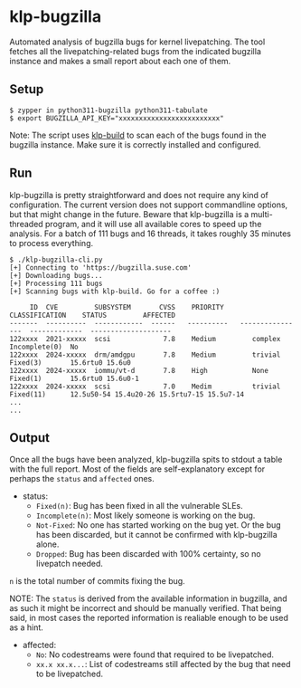 # klp-bugzilla
Automated analysis of bugzilla bugs for kernel livepatching. The tool fetches all the livepatching-related bugs from the indicated bugzilla instance and makes a small report about each one of them.
## Setup
```
$ zypper in python311-bugzilla python311-tabulate
$ export BUGZILLA_API_KEY="xxxxxxxxxxxxxxxxxxxxxxxxx"
```
Note: The script uses [klp-build](https://github.com/SUSE/klp-build) to scan each of the bugs found in the bugzilla instance.
Make sure it is correctly installed and configured.
## Run
klp-bugzilla is pretty straightforward and does not require any kind of configuration. 
The current version does not support commandline options, but that might change in the future.
Beware that klp-bugzilla is a multi-threaded program, and it will use all available cores to
speed up the analysis. For a batch of 111 bugs and 16 threads, it takes roughly 35 minutes to
process everything.
```
$ ./klp-bugzilla-cli.py
[+] Connecting to 'https://bugzilla.suse.com'
[+] Downloading bugs...
[+] Processing 111 bugs
[+] Scanning bugs with klp-build. Go for a coffee :)

     ID  CVE         SUBSYSTEM       CVSS    PRIORITY      CLASSIFICATION    STATUS         AFFECTED
-------  ----------  ------------  ------   ----------   ----------------  -------------  --------------------
122xxxx  2021-xxxxx  scsi             7.8    Medium         complex          Incomplete(0)  No
122xxxx  2024-xxxxx  drm/amdgpu       7.8    Medium         trivial          Fixed(3)       15.6rtu0 15.6u0
122xxxx  2024-xxxxx  iommu/vt-d       7.8    High           None             Fixed(1)       15.6rtu0 15.6u0-1
122xxxx  2024-xxxxx  scsi             7.0    Medim          trivial          Fixed(11)      12.5u50-54 15.4u20-26 15.5rtu7-15 15.5u7-14
...
...
```
## Output
Once all the bugs have been analyzed, klp-bugzilla spits to stdout a table
with the full report. Most of the fields are self-explanatory except for perhaps
the `status` and `affected` ones. 
* status:
  * `Fixed(n)`: Bug has been fixed in all the vulnerable SLEs.
  * `Incomplete(n)`: Most likely someone is working on the bug.
  * `Not-Fixed`: No one has started working on the bug yet. Or the bug has been discarded,
                 but it cannot be confirmed with klp-bugzilla alone.
  * `Dropped`: Bug has been discarded with 100% certainty, so no livepatch needed.

`n` is the total number of commits fixing the bug. 

NOTE: The `status` is derived from the available information in bugzilla, and as such
it might be incorrect and should be manually verified. That being said, in most cases
the reported information is realiable enough to be used as a hint.

* affected:
    * `No`: No codestreams were found that required to be livepatched.
    * `xx.x xx.x...`: List of codestreams still affected by the bug that need to be livepatched.
